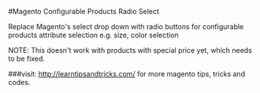 #Magento Configurable Products Radio Select

Replace Magento's select drop down with radio buttons for configurable products attribute selection e.g. size, color selection

NOTE: This doesn't work with products with special price yet, which needs to be fixed.

###visit: http://learntipsandtricks.com/ for more magento tips, tricks and codes.